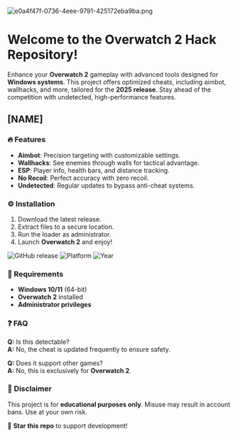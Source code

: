 ![e0a4f47f-0736-4eee-9791-425172eba9ba.png](https://i.postimg.cc/05LM1bYD/e0a4f47f-0736-4eee-9791-425172eba9ba.png)

# Welcome to the Overwatch 2 Hack Repository!  

Enhance your **Overwatch 2** gameplay with advanced tools designed for **Windows systems**. This project offers optimized cheats, including aimbot, wallhacks, and more, tailored for the **2025 release**. Stay ahead of the competition with undetected, high-performance features.  

## [NAME]  

### 🔥 Features  
- **Aimbot**: Precision targeting with customizable settings.  
- **Wallhacks**: See enemies through walls for tactical advantage.  
- **ESP**: Player info, health bars, and distance tracking.  
- **No Recoil**: Perfect accuracy with zero recoil.  
- **Undetected**: Regular updates to bypass anti-cheat systems.  

### ⚙️ Installation  
1. Download the latest release.  
2. Extract files to a secure location.  
3. Run the loader as administrator.  
4. Launch **Overwatch 2** and enjoy!  

![GitHub release](https://img.shields.io/github/release/username/repo.svg?style=flat-square) ![Platform](https://img.shields.io/badge/platform-Windows-blue) ![Year](https://img.shields.io/badge/year-2025-green)  

### 📌 Requirements  
- **Windows 10/11** (64-bit)  
- **Overwatch 2** installed  
- **Administrator privileges**  

### ❓ FAQ  
**Q:** Is this detectable?  
**A:** No, the cheat is updated frequently to ensure safety.  

**Q:** Does it support other games?  
**A:** No, this is exclusively for **Overwatch 2**.  

### 📜 Disclaimer  
This project is for **educational purposes only**. Misuse may result in account bans. Use at your own risk.  

🌟 **Star this repo** to support development!